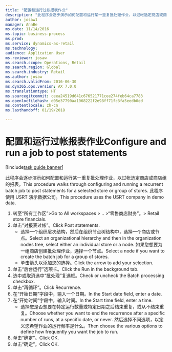 ```yaml
--- 
title: "配置和运行过帐报表作业"
description: "此程序会逐步演示如何配置和运行某一重复批处理作业，以过帐选定商店或商店组的报表。"
author: josaw1
manager: AnnBe
ms.date: 11/14/2016
ms.topic: business-process
ms.prod: 
ms.service: dynamics-ax-retail
ms.technology: 
audience: Application User
ms.reviewer: josaw
ms.search.scope: Operations, Retail
ms.search.region: Global
ms.search.industry: Retail
ms.author: josaw
ms.search.validFrom: 2016-06-30
ms.dyn365.ops.version: AX 7.0.0
ms.translationtype: HT
ms.sourcegitcommit: ceea24519d641c676521771cee274feb64ca7783
ms.openlocfilehash: d05e37790aa1068222f2e98ff71fc3fa5eedb0ed
ms.contentlocale: zh-cn
ms.lasthandoff: 01/19/2018

---
```

# <a name="configure-and-run-a-job-to-post-statements"></a><span data-ttu-id="dd358-103">配置和运行过帐报表作业</span><span class="sxs-lookup"><span data-stu-id="dd358-103">Configure and run a job to post statements</span></span>

[!include[task guide banner](../includes/task-guide-banner.md)]

<span data-ttu-id="dd358-104">此程序会逐步演示如何配置和运行某一重复批处理作业，以过帐选定商店或商店组的报表。</span><span class="sxs-lookup"><span data-stu-id="dd358-104">This procedure walks through configuring and running a recurrent batch job to post statements for a selected store or group of stores.</span></span> <span data-ttu-id="dd358-105">此程序使用 USRT 演示数据公司。</span><span class="sxs-lookup"><span data-stu-id="dd358-105">This procedure uses the USRT company in demo data.</span></span>

1. <span data-ttu-id="dd358-106">转至“所有工作区”></span><span class="sxs-lookup"><span data-stu-id="dd358-106">Go to All workspaces > ..</span></span> <span data-ttu-id="dd358-107">>“零售商店财务”。</span><span class="sxs-lookup"><span data-stu-id="dd358-107">> Retail store financials.</span></span>
2. <span data-ttu-id="dd358-108">单击“对报表过帐”。</span><span class="sxs-lookup"><span data-stu-id="dd358-108">Click Post statements.</span></span>
    * <span data-ttu-id="dd358-109">选择一个组织层次结构，然后在组织节点树结构中，选择一个商店或节点。</span><span class="sxs-lookup"><span data-stu-id="dd358-109">Select an organizational hierarchy and then in the organization nodes tree, select either an individual store or a node.</span></span> <span data-ttu-id="dd358-110">如果您想要为一组商店创建批处理作业，选择一个节点。</span><span class="sxs-lookup"><span data-stu-id="dd358-110">Select a node if you want to create the batch job for a group of stores.</span></span>  
    * <span data-ttu-id="dd358-111">单击箭头以添加您的选择。</span><span class="sxs-lookup"><span data-stu-id="dd358-111">Click the arrow to add your selection.</span></span>  
3. <span data-ttu-id="dd358-112">单击“后台运行”选项卡。</span><span class="sxs-lookup"><span data-stu-id="dd358-112">Click the Run in the background tab.</span></span>
4. <span data-ttu-id="dd358-113">选中或取消选中“批处理”复选框。</span><span class="sxs-lookup"><span data-stu-id="dd358-113">Check or uncheck the Batch processing checkbox.</span></span>
5. <span data-ttu-id="dd358-114">单击“再循环”。</span><span class="sxs-lookup"><span data-stu-id="dd358-114">Click Recurrence.</span></span>
6. <span data-ttu-id="dd358-115">在“开始日期”字段中，输入一个日期。</span><span class="sxs-lookup"><span data-stu-id="dd358-115">In the Start date field, enter a date.</span></span>
7. <span data-ttu-id="dd358-116">在“开始时间”字段中，输入时间。</span><span class="sxs-lookup"><span data-stu-id="dd358-116">In the Start time field, enter a time.</span></span>
    * <span data-ttu-id="dd358-117">选择您是否想要在特定运行数量或特定日期之后结束重复，或从不结束重复。</span><span class="sxs-lookup"><span data-stu-id="dd358-117">Choose whether you want to end the recurrence after a specific number of runs, at a specific date, or never.</span></span> <span data-ttu-id="dd358-118">然后选择不同选项，以定义您希望作业的运行频率是什么。</span><span class="sxs-lookup"><span data-stu-id="dd358-118">Then choose the various options to define how frequently you want the job to run.</span></span>  
8. <span data-ttu-id="dd358-119">单击“确定”。</span><span class="sxs-lookup"><span data-stu-id="dd358-119">Click OK.</span></span>
9. <span data-ttu-id="dd358-120">单击“确定”。</span><span class="sxs-lookup"><span data-stu-id="dd358-120">Click OK.</span></span>


